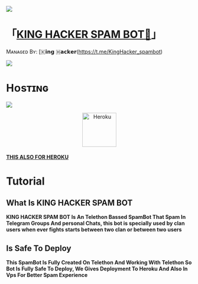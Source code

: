 <a href="https://www.youtube.com/watch?v=dQw4w9WgXcQ"><img src="https://user-images.githubusercontent.com/73097560/115834477-dbab4500-a447-11eb-908a-139a6edaec5c.gif"></a>

# 「[KING HACKER SPAM BOT👮](https://t.me/KingHacker_spambot)」

Mᴀɴᴀɢᴇᴅ Bʏ: [🇰𝗶𝗻𝗴 🇭𝗮𝗰𝗸𝗲𝗿(https://t.me/KingHacker_spambot)

<a href="https://www.youtube.com/watch?v=dQw4w9WgXcQ"><img src="https://te.legra.ph/file/4f0335152fd7520a90799.jpg"></a>

  <!-- <img src="https://te.legra.ph/file/4f0335152fd7520a90799.jpg"> -->
</p>

<!-- ![logo](https://telegra.ph/file/add950cb92d97e29f97c3.jpg) -->
<!-- <a href="https://www.youtube.com/watch?v=dQw4w9WgXcQ"><img src="https://user-images.githubusercontent.com/73097560/115834477-dbab4500-a447-11eb-908a-139a6edaec5c.gif"></a> -->

# Hᴏsᴛɪɴɢ

  <img src="https://readme-typing-svg.herokuapp.com?color=F77247&width=420&lines=𝙷𝚘𝚠+𝚃𝚘+𝙳𝚎𝚙𝚕𝚘𝚢+KingHackerSpamBot+𝚂𝚘𝚞𝚛𝚌𝚎;𝙷𝚘𝚠+𝚃𝚘+𝙳𝚎𝚙𝚕𝚘𝚢+KingHackerSpamBot+𝚂𝚘𝚞𝚛𝚌𝚎%E2%9D%A4%EF%B8%8F">
</p>

<p align="center"><a href="https://heroku.com/deploy?template=https://github.com/Kamlesh8052/-Spam-Bot.git"><img align="center" alt="Heroku" width="92px" src="https://www.nicepng.com/png/full/223-2233246_heroku-logo-salesforce-heroku.png"></p>

#### [THIS ALSO FOR HEROKU](https://heroku.com/deploy?template=https://github.com/Kamlesh8052/-Spam-Bot.git)

# Tutorial

## What Is KING HACKER SPAM BOT

<b>KING HACKER SPAM BOT Is An Telethon Bassed SpamBot That Spam In Telegram Groups And personal Chats, this bot is specially used by clan users when ever fights starts between two clan or between two users</b>

## Is Safe To Deploy

<b>This SpamBot Is Fully Created On Telethon And Working With Telethon So Bot Is Fully Safe To Deploy, We Gives Deployment To Heroku And Also In Vps For Better Spam Experience</b>
